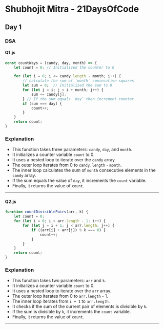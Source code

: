 # Shubhojit Mitra - 21DaysOfCode

## Day 1

### DSA


#### Q1.js
```javascript
const countWays = (candy, day, month) => {
    let count = 0; // Initialized the counter to 0

    for (let i = 0; i <= candy.length - month; i++) {
        // calculate the sum of `month` consecutive squares
        let sum = 0;  // Initialized the sum to 0
        for (let j = i; j < i + month; j++) {
            sum += candy[j];
        } // If the sum equals `day` then increment counter
        if (sum === day) {
            count++;
        }
    }
    return count;
}
```

### Explanation
- This function takes three parameters: `candy`, `day`, and `month`.
- It initializes a counter variable `count` to 0.
- It uses a nested loop to iterate over the `candy` array.
- The outer loop iterates from 0 to `candy.length` - `month`.
- The inner loop calculates the sum of `month` consecutive elements in the `candy` array.
- If the sum equals the value of `day`, it increments the `count` variable.
- Finally, it returns the value of `count`.

---

#### Q2.js
```javascript
function countDivisiblePairs(arr, k) {
    let count = 0;
    for (let i = 0; i < arr.length - 1; i++) {
        for (let j = i + 1; j < arr.length; j++) {
            if ((arr[i] + arr[j]) % k === 0) {
                count++;
            }
        }
    }
    return count;
}
```
### Explanation
- This function takes two parameters: `arr` and `k`.
- It initializes a counter variable `count` to 0.
- It uses a nested loop to iterate over the `arr` array.
- The outer loop iterates from 0 to `arr.length` - 1.
- The inner loop iterates from `i + 1` to `arr.length`.
- It checks if the sum of the current pair of elements is divisible by `k`.
- If the sum is divisible by `k`, it increments the `count` variable.
- Finally, it returns the value of `count`.

---
